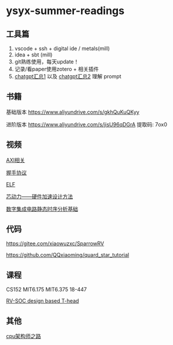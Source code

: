 # ysyx-summer-readings



## 工具篇

1. vscode + ssh + digital ide / metals(mill)
2. idea + sbt (mill)
3. git熟练使用，每天update！
4. 记录/看paper使用zotero + 相关插件
5. [chatgpt汇总1](https://cc.ai55.cc/) 以及 [chatgpt汇总2](https://github.com/LiLittleCat/awesome-free-chatgpt)  理解 prompt



## 书籍

基础版本 https://www.aliyundrive.com/s/gkhQuKuQKyy 

进阶版本 https://www.aliyundrive.com/s/jisU96qDGrA 提取码: 7ox0



## 视频

[AXI相关](https://www.bilibili.com/video/BV1mD4y1p7UK/?vd_source=38024886289f4efc2c6167eacd5361b7)

[握手协议](https://zhuanlan.zhihu.com/p/620498057)

[ELF](https://www.bilibili.com/video/BV17K4y1N7Q2/?p=16&vd_source=38024886289f4efc2c6167eacd5361b7)

[芯动力——硬件加速设计方法](https://www.icourse163.org/course/SWJTU-1207492806)

[数字集成电路静态时序分析基础](https://space.bilibili.com/382647602)



## 代码

https://gitee.com/xiaowuzxc/SparrowRV

https://github.com/QQxiaoming/quard_star_tutorial



## 课程

CS152  MIT6.175 MIT6.375  18-447

[RV-SOC design based T-head](https://www.dizhixiong.cn/class5/)



## 其他

[cpu架构师之路](https://mp.weixin.qq.com/s/p2RRFLMBvNZg7PPde-jjiA)

